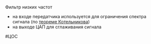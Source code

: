 Фильтр низких частот
- на входе передатчика используется для ограничения спектра сигнала (по [теореме Котельникова](теорема%20Котельникова))
- на выходе ЦАП для сглаживания сигнала

#ЦОС 
